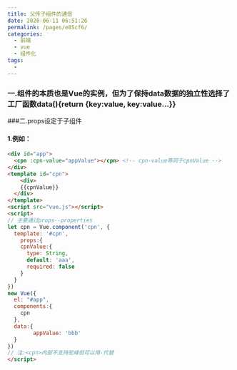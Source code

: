 ```yaml
---
title: 父传子组件的通信
date: 2020-06-11 06:51:26
permalink: /pages/e85cf6/
categories:
  - 前端
  - vue
  - 组件化
tags:
  - 
---
```

### 一.组件的本质也是Vue的实例，但为了保持data数据的独立性选择了工厂函数data(){return {key:value, key:value...}}

###二.props设定于子组件

#### 1.例如：

```html
<div id="app">
  <cpn :cpn-value="appValue"></cpn> <!-- cpn-value等同于cpnValue -->
</div>
<template id="cpn">
	<div>
    {{cpnValue}}
  </div>
</template>
<script src="vue.js"></script>
<script>
// 主要通过props--properties
let cpn = Vue.component('cpn', {
  template: '#cpn',
	props:{
    cpnValue:{
      type: String,
      default: 'aaa',
      required: false
    }
  }
})
new Vue({
  el: "#app",
  components:{
    cpn
  },
  data:{
		appValue: 'bbb'
  }
})
// 注:<cpn>内部不支持驼峰但可以用-代替
</script>
```
